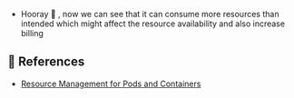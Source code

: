 * Hooray 🥳 , now we can see that it can consume more resources than intended which might affect the resource availability and also increase billing

## 🔖 References

* [Resource Management for Pods and Containers](https://kubernetes.io/docs/concepts/configuration/manage-resources-containers)
